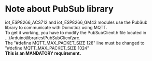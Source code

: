 # **Note about PubSub library**  
iot_ESP8266_ACS712 and iot_ESP8266_GM43 modules use the PubSub library to communicate with Domoticz using MQTT.  
To get it working, you have to modify the PubSubClient.h file located in ...\Arduino\libraries\PubSubClient\src.  
The "#define MQTT_MAX_PACKET_SIZE 128" line must be changed to "#define MQTT_MAX_PACKET_SIZE 1024"  
**This is an MANDATORY requirement.**
